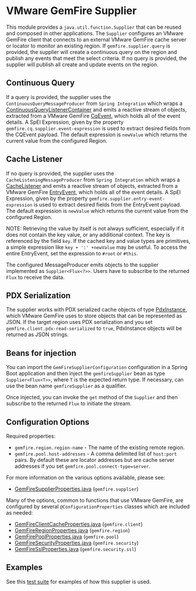 # VMware GemFire Supplier

This module provides a `java.util.function.Supplier` that can be reused and composed in other applications.
The `Supplier` configures an VMware GemFire client that connects to an external VMware GemFire cache server or locator to monitor an existing region.
If `gemfire.supplier.query` is provided, the supplier will create a continuous query on the region and publish any events that meet the select criteria.
If no query is provided, the supplier will publish all create and update events on the region.

## Continuous Query
If a query is provided, the supplier uses the `ContinuousQueryMessageProducer` from `Spring Integration` which wraps a [ContinuousQueryListenerContainer](https://developer.vmware.com/apis/1737/)
and emits a reactive stream of objects, extracted from a VMware GemFire [CqEvent](https://developer.vmware.com/apis/1657/), which holds all of the event details.
A SpEl Expression, given by the property `gemfire.cq.supplier.event-expression` is used to extract desired fields from the CQEvent payload.
The default expression is `newValue` which returns the current value from the configured Region.

## Cache Listener

If no query is provided, the supplier uses the `CacheListeningMessageProducer` from `Spring Integration` which wraps a [CacheListener](https://developer.vmware.com/apis/1657/)
and emits a reactive stream of objects, extracted from a VMware GemFire [EntryEvent](https://developer.vmware.com/apis/1657/), which holds all of the
event details.
A SpEl Expression, given by the property `gemfire.supplier.entry-event-expression` is used to extract desired fields from the EntryEvent payload.
The default expression is `newValue` which returns the current value from the configured Region.

NOTE: Retrieving the value by itself is not always sufficient, especially if it does not contain the key value, or any additional context.
The key is referenced by the field `key`.
If the cached key and value types are primitives, a simple expression like `key + ':' +newValue` may be useful.
To access the entire EntryEvent, set the expression to `#root` or `#this`.

The configured MessageProducer emits objects to the supplier implemented as `Supplier<Flux<?>>`.
Users have to subscribe to the returned `Flux` to receive the data.

## PDX Serialization

The supplier works with PDX serialized cache objects of type [PdxInstance](https://developer.vmware.com/apis/1657/), which VMware GemFire uses to store objects that can be represented as JSON.
If the target region uses PDX serialization and you set  `gemfire.client.pdx-read-serialized` to `true`, PdxInstance objects will be returned as JSON strings.

## Beans for injection

You can import the `GemFireSupplierConfiguration` configuration in a Spring Boot application and then inject the `gemfireSupplier` bean as type `Supplier<Flux<T>>`, where `T` is the expected return type.
If necessary, can use the bean name `gemfireSupplier` as a qualifier.

Once injected, you can invoke the `get` method of the `Supplier` and then subscribe to the returned `Flux` to initiate the stream.

## Configuration Options

Required properties:

* `gemfire.region.region-name` - The name of the existing remote region.
* `gemfire.pool.host-addresses` - A comma delimited list of `host:port` pairs. By default these are locator addresses but are cache server addresses if you set `gemfire.pool.connect-type=server`.

For more information on the various options available, please see:

* [GemFireSupplierProperties.java](src/main/java/com/vmware/gemfire/spring/cloud/fn/supplier/GemFireSupplierProperties.java) (`gemfire.supplier`)

Many of the options, common to functions that use VMware GemFire, are configured by several `@ConfigurationProperties` classes which are included as needed:

* [GemFireClientCacheProperties.java](../gemfire-common/src/main/java/com/vmware/gemfire/spring/cloud/fn/common/GemFireClientCacheProperties.java) (`gemfire.client`)
* [GemFireRegionProperties.java](../gemfire-common/src/main/java/com/vmware/gemfire/spring/cloud/fn/common/GemFireRegionProperties.java) (`gemfire.region`)
* [GemFirePoolProperties.java](../gemfire-common/src/main/java/com/vmware/gemfire/spring/cloud/fn/common/GemFirePoolProperties.java) (`gemfire.pool`)
* [GemFireSecurityProperties.java](../gemfire-common/src/main/java/com/vmware/gemfire/spring/cloud/fn/common/GemFireSecurityProperties.java) (`gemfire.security`)
* [GemFireSslProperties.java](../gemfire-common/src/main/java/com/vmware/gemfire/spring/cloud/fn/common/GemFireSslProperties.java) (`gemfire.security.ssl`)

## Examples

See this [test suite](src/test/java/com/vmware/gemfire/spring/cloud/fn/supplier/GemFireSupplierApplicationTests.java) for examples of how this supplier is used.
